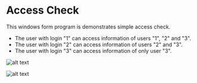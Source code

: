 # Access Check

This windows form program is demonstrates simple access check. 

- The user with login "1" can access information of users "1", "2" and "3".
- The user with login "2" can access information of users "2" and "3".
- The user with login "3" can access information of only user "3".


![alt text](https://raw.githubusercontent.com/ramapitecusment/access_check_simple_c_sharp/master/images_git/1.png)


![alt text](https://raw.githubusercontent.com/ramapitecusment/access_check_simple_c_sharp/master/images_git/2.png)